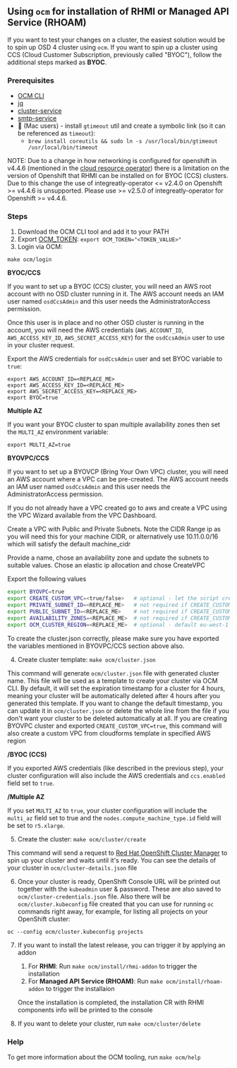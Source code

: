 ## Using `ocm` for installation of RHMI or Managed API Service (RHOAM)

If you want to test your changes on a cluster, the easiest solution would be to spin up OSD 4 cluster using `ocm`. If you want to spin up a cluster using CCS (Cloud Customer Subscription, previously called "BYOC"), follow the additional steps marked as **BYOC**.

### Prerequisites
* [OCM CLI](https://github.com/openshift-online/ocm-cli/releases)
* [jq](https://stedolan.github.io/jq/)
* [cluster-service](https://github.com/integr8ly/cluster-service/releases)
* [smtp-service](https://github.com/integr8ly/smtp-service/releases)
* :apple: (Mac users) - install `gtimeout` util and create a symbolic link (so it can be referenced as `timeout`): 
  * `brew install coreutils && sudo ln -s /usr/local/bin/gtimeout /usr/local/bin/timeout`

NOTE: Due to a change in how networking is configured for openshift in v4.4.6 (mentioned in the [cloud resource operator](https://github.com/integr8ly/cloud-resource-operator#supported-openshift-versions)) there is a limitation on the version of Openshift that RHMI can be installed on for BYOC (CCS) clusters.
Due to this change the use of integreatly-operator <= v2.4.0 on Openshift >= v4.4.6 is unsupported. Please use >= v2.5.0 of integreatly-operator for Openshift >= v4.4.6.

### Steps

1. Download the OCM CLI tool and add it to your PATH
2. Export [OCM_TOKEN](https://github.com/openshift-online/ocm-cli#log-in): `export OCM_TOKEN="<TOKEN_VALUE>"`
3. Login via OCM: 
```
make ocm/login
```

**BYOC/CCS**

If you want to set up a BYOC (CCS) cluster, you will need an AWS root account with no OSD cluster running in it. The AWS account needs an IAM user named `osdCcsAdmin` and this user needs the AdministratorAccess permission.

Once this user is in place and no other OSD cluster is running in the account, you will need the AWS credentials (`AWS_ACCOUNT_ID`, `AWS_ACCESS_KEY_ID`, `AWS_SECRET_ACCESS_KEY`) for the `osdCcsAdmin` user to use in your cluster request.

Export the AWS credentials for `osdCcsAdmin` user and set BYOC variable to `true`:
```
export AWS_ACCOUNT_ID=<REPLACE_ME>
export AWS_ACCESS_KEY_ID=<REPLACE_ME>
export AWS_SECRET_ACCESS_KEY=<REPLACE_ME>
export BYOC=true
```

**Multiple AZ**

If you want your BYOC cluster to span multiple availability zones then set the `MULTI_AZ` environment variable:

```
export MULTI_AZ=true
```

**BYOVPC/CCS**

If you want to set up a BYOVCP (Bring Your Own VPC) cluster, you will need an AWS account where a VPC can be pre-created. The AWS account needs an IAM user named `osdCcsAdmin` and this user needs the AdministratorAccess permission.

If you do not already have a VPC created go to aws and create a VPC using the VPC Wizard available from the VPC Dashboard.

Create a VPC with Public and Private Subnets. Note the CIDR Range ip as you will need this for your machine CIDR, or alternatively use 10.11.0.0/16 which will satisfy the default machine_cidr

Provide a name, chose an availability zone and update the subnets to suitable values. Chose an elastic ip allocation and chose CreateVPC

Export the following values
```bash
export BYOVPC=true
export CREATE_CUSTOM_VPC=<true/false>   # optional - let the script create a custom VPC for you
export PRIVATE_SUBNET_ID=<REPLACE_ME>   # not required if CREATE_CUSTOM_VPC=true
export PUBLIC_SUBNET_ID=<REPLACE_ME>    # not required if CREATE_CUSTOM_VPC=true
export AVAILABILITY_ZONES=<REPLACE_ME>  # not required if CREATE_CUSTOM_VPC=true
export OCM_CLUSTER_REGION=<REPLACE_ME>  # optional - default eu-west-1
```

To create the cluster.json correctly, please make sure you have exported the variables mentioned in BYOVPC/CCS section above also.

4. Create cluster template: `make ocm/cluster.json`

This command will generate `ocm/cluster.json` file with generated cluster name. This file will be used as a template to create your cluster via OCM CLI.
By default, it will set the expiration timestamp for a cluster for 4 hours, meaning your cluster will be automatically deleted after 4 hours after you generated this template. If you want to change the default timestamp, you can update it in `ocm/cluster.json` or delete the whole line from the file if you don't want your cluster to be deleted automatically at all.
If you are creating BYOVPC cluster and exported `CREATE_CUSTOM_VPC=true`, this command will also create a custom VPC from cloudforms template in specified AWS region

**/BYOC (CCS)**

If you exported AWS credentials (like described in the previous step), your cluster configuration will also include the AWS credentials and `ccs.enabled` field set to `true`.

**/Multiple AZ**

If you set `MULTI_AZ` to `true`, your cluster configuration will include the `multi_az` field set to true and the `nodes.compute_machine_type.id` field will be set to `r5.xlarge`. 

5. Create the cluster: `make ocm/cluster/create`

This command will send a request to [Red Hat OpenShift Cluster Manager](https://cloud.redhat.com/) to spin up your cluster and waits until it's ready. You can see the details of your cluster in `ocm/cluster-details.json` file

6. Once your cluster is ready, OpenShift Console URL will be printed out together with the `kubeadmin` user & password. These are also saved to `ocm/cluster-credentials.json` file. Also there will be `ocm/cluster.kubeconfig` file created that you can use for running `oc` commands right away, for example, for listing all projects on your OpenShift cluster:

```
oc --config ocm/cluster.kubeconfig projects
```

7. If you want to install the latest release, you can trigger it by applying an addon
    1. For **RHMI**: Run `make ocm/install/rhmi-addon` to trigger the installation
    2. For **Managed API Service (RHOAM)**: Run `make ocm/install/rhoam-addon` to trigger the installaion
  
    Once the installation is completed, the installation CR with RHMI components info will be printed to the console

8. If you want to delete your cluster, run `make ocm/cluster/delete`

### Help

To get more information about the OCM tooling, run `make ocm/help`